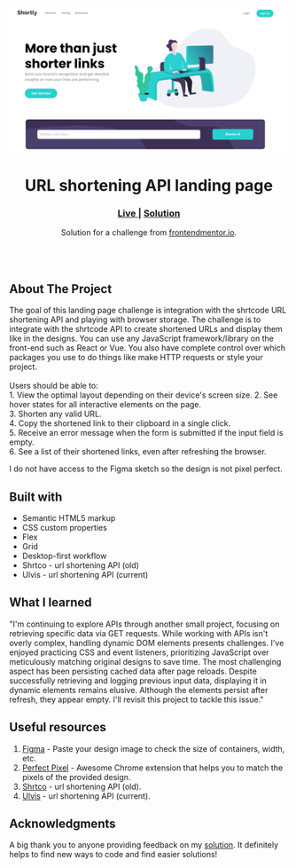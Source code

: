 ![Url Shortening Api](images/project-ss.png)

<h1 align="center">URL shortening API landing page</h1>

<div align="center">
  <h3>
    <a href="https://github.com/Sonu-Dutta/Frontendmentor-url-shortening-api" color="white">
      Live
    </a>
    <span> | </span>
    <a href="https://www.frontendmentor.io/challenges/url-shortening-api-landing-page-2ce3ob-G/hub">
      Solution
    </a>
  </h3>
</div>
<div align="center">
   Solution for a challenge from  <a href="https://www.frontendmentor.io/" target="_blank">frontendmentor.io</a>.
</div>
<br>
<br>
<br>

## About The Project

<p>The goal of this landing page challenge is integration with the shrtcode URL shortening API and playing with browser storage.
The challenge is to integrate with the shrtcode API to create shortened URLs and display them like in the designs.
You can use any JavaScript framework/library on the front-end such as React or Vue. You also have complete control over which packages you use to do things like make HTTP requests or style your project.
<br><br>Users should be able to:
<br>1. View the optimal layout depending on their device's screen size.
2. See hover states for all interactive elements on the page.
<br>
3. Shorten any valid URL.
<br>
4. Copy the shortened link to their clipboard in a single click.
<br>
  5. Receive an error message when the form is submitted if the input field is empty.
  <br>
  6. See a list of their shortened links, even after refreshing the browser.
<br> <p>I do not have access to the Figma sketch so the design is not pixel perfect.</p>

## Built with

- Semantic HTML5 markup
- CSS custom properties
- Flex
- Grid
- Desktop-first workflow
- Shrtco - url shortening API (old)
- Ulvis - url shortening API (current)

## What I learned

"I'm continuing to explore APIs through another small project, focusing on retrieving specific data via GET requests. While working with APIs isn't overly complex, handling dynamic DOM elements presents challenges. I've enjoyed practicing CSS and event listeners, prioritizing JavaScript over meticulously matching original designs to save time. The most challenging aspect has been persisting cached data after page reloads. Despite successfully retrieving and logging previous input data, displaying it in dynamic elements remains elusive. Although the elements persist after refresh, they appear empty. I'll revisit this project to tackle this issue."

## Useful resources

1. <a href="https://www.figma.com/">Figma</a> - Paste your design image to check the size of containers, width, etc.
2. <a href="https://chrome.google.com/webstore/detail/perfectpixel-by-welldonec/dkaagdgjmgdmbnecmcefdhjekcoceebi">Perfect Pixel</a> - Awesome Chrome extension that helps you to match the pixels of the provided design.
3. <a href="https://shrtco.de/">Shrtco</a> - url shortening API (old).
4. <a href="https://ulvis.net/developer.html">Ulvis</a> - url shortening API (current).

## Acknowledgments

A big thank you to anyone providing feedback on my <a href="https://www.frontendmentor.io/challenges/url-shortening-api-landing-page-2ce3ob-G/hub">solution</a>. It definitely helps to find new ways to code and find easier solutions!
